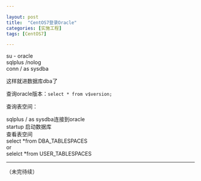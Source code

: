 ```yaml
---

layout: post
title:  "CentOS7登录Oracle"
categories: [实施工程]
tags: [CentOS7]

---
```


su - oracle  
sqlplus /nolog  
conn / as sysdba    

这样就进数据库dba了  

查询oracle版本：`select * from v$version;`  

查询表空间：

sqlplus / as sysdba连接到oracle   
startup 启动数据库  
查看表空间  
select *from DBA_TABLESPACES  
or  
selelct *from USER_TABLESPACES    

---



（未完待续）  
